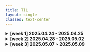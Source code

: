 ```yaml
---
title: TIL
layout: single
classes: text-center
---
```


<details>
<summary><strong>[week 1] 2025.04.24 - 2025.04.25</strong></summary>

<a href="2025/05/12/weekly01.md.html">2025.04.24(목)</a><br>

</details>

<details>
<summary><strong>[week 2] 2025.04.28 - 2025.05.02</strong></summary>

<a href="/2025/04/28/til-w1-basic.html">2025.04.28(월)</a><br>


</details>

<details>
<summary><strong>[week 3] 2025.05.07 ~ 2025.05.09</strong></summary>

<a href="/2025/05/07-til-w1-basic.html">2025.05.07(수)</a><br>

</details>
